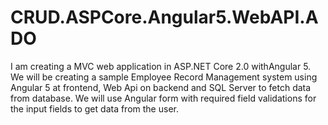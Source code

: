 # CRUD.ASPCore.Angular5.WebAPI.ADO
I am creating a MVC web application in ASP.NET Core 2.0 withAngular 5. We will be creating a sample Employee Record Management system using Angular 5 at frontend, Web Api on backend and SQL Server to fetch data from database. We will use Angular form with required field validations for the input fields to get data from the user.

